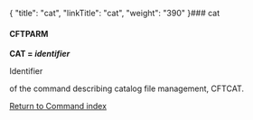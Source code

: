 {
    "title": "cat",
    "linkTitle": "cat",
    "weight": "390"
}### <span id="cat"></span>cat

#### **CFTPARM**

**CAT = *identifier***

Identifier
of the command describing catalog file management, CFTCAT.

[Return to Command index](../../)
